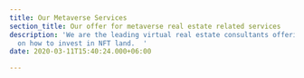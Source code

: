 ```yaml
---
title: Our Metaverse Services
section_title: Our offer for metaverse real estate related services
description: 'We are the leading virtual real estate consultants offering you guidance
  on how to invest in NFT land.  '
date: 2020-03-11T15:40:24.000+06:00

---
```

